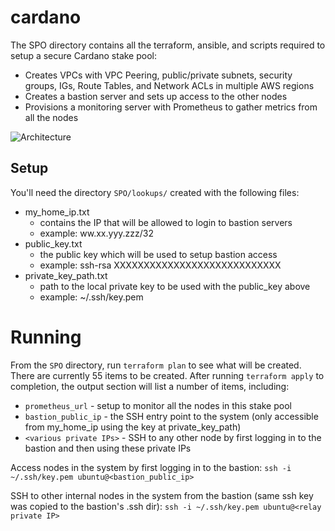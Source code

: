 # cardano

The SPO directory contains all the terraform, ansible, and scripts required to setup a secure Cardano stake pool:
* Creates VPCs with VPC Peering, public/private subnets, security groups, IGs, Route Tables, and Network ACLs in multiple AWS regions
* Creates a bastion server and sets up access to the other nodes
* Provisions a monitoring server with Prometheus to gather metrics from all the nodes

![Architecture](SPO/docs/architecture.png)


## Setup

You'll need the directory `SPO/lookups/` created with the following files:
* my_home_ip.txt
    * contains the IP that will be allowed to login to bastion servers
    * example: ww.xx.yyy.zzz/32
* public_key.txt
    * the public key which will be used to setup bastion access
    * example: ssh-rsa XXXXXXXXXXXXXXXXXXXXXXXXXXXX
* private_key_path.txt
    * path to the local private key to be used with the public_key above
    * example: ~/.ssh/key.pem

# Running

From the `SPO` directory, run `terraform plan` to see what will be created. There are currently 55 items to be created. After running `terraform apply` to completion, the output section will list a number of items, including:
* `prometheus_url` - setup to monitor all the nodes in this stake pool
* `bastion_public_ip` - the SSH entry point to the system (only accessible from my_home_ip using the key at private_key_path)
* `<various private IPs>` - SSH to any other node by first logging in to the bastion and then using these private IPs

Access nodes in the system by first logging in to the bastion:
`ssh -i ~/.ssh/key.pem ubuntu@<bastion_public_ip>`

SSH to other internal nodes in the system from the bastion (same ssh key was copied to the bastion's .ssh dir):
`ssh -i ~/.ssh/key.pem ubuntu@<relay private IP>`